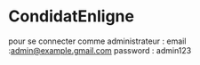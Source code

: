# CondidatEnligne
pour se connecter comme administrateur : 
email :admin@example.gmail.com
password : admin123
